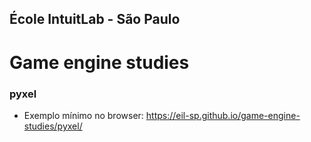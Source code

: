 ## École IntuitLab - São Paulo
# Game engine studies

### pyxel

- Exemplo mínimo no browser: https://eil-sp.github.io/game-engine-studies/pyxel/
  

